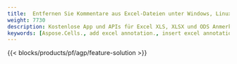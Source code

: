 ```yaml
---
title:  Entfernen Sie Kommentare aus Excel-Dateien unter Windows, Linux und macOS
weight: 7730
description: Kostenlose App und APIs für Excel XLS, XLSX und ODS Anmerkungs- und Kommentarverwaltung
keywords: [Aspose.Cells., add excel annotation., insert excel annotation., access excel annotation., remove excel annotation., delete excel annotation., add annotation in excel., insert annotation in excel., access annotation in excel., remove annotation in excel., delete annotation in excel]
---
```

{{< blocks/products/pf/agp/feature-solution >}} 

